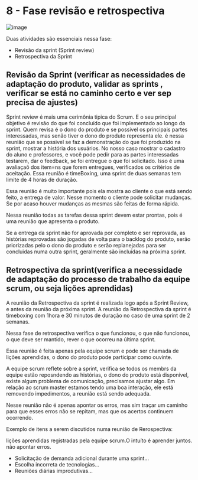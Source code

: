 # 8 - Fase revisão e retrospectiva

![image](https://user-images.githubusercontent.com/52088444/208322504-3d48822a-1038-431e-bcfb-cb239146de28.png)


Duas atividades são essenciais nessa fase:
- Revisão da sprint (Sprint review)
- Retrospectiva da Sprint

## Revisão da Sprint (verificar as necessidades de adaptação do produto, validar as sprints , verificar se está no caminho certo e ver sep precisa de ajustes)

Sprint review é mais uma cerimônia tipica do Scrum. E o seu principal objetivo é revisão do que foi concluído que foi implementado ao longo da sprint.
Quem revisa é o dono do produto e se possivel os principais partes interessadas, mas senão tiver o dono do produto representa ele.
é nessa reunião que se possivel se faz a demonstração do que foi produzido na sprint, mostrar a história dos usuários. No nosso caso mostrar o cadastro do aluno e professores, 
e você pode pedir para as partes interessadas testarem, dar o feedback, se foi entregue o que foi solicitado. Isso é uma avaliaçaõ dos item=ns que forem entregues, verificados os
critérios de aceitação. Essa reunião é timeBoxing, uma sprint de duas semanas tem limite de 4 horas de duração.

Essa reunião é muito importante pois ela mostra ao cliente o que está sendo feito, a entrega de valor.  Nesse momento o cliente pode solicitar mudanças.
Se por acaso houver mudanças as mesmas são feitas de forma rápida.

Nessa reunião todas as tarefas dessa sprint devem estar prontas, pois é uma reunião que apresenta o produto.

Se a entrega da sprint não for aprovada por completo e ser reprovada, as histórias reprovadas são jogadas de volta para o backlog do produto, serão priorizadas pelo
o dono do produto e serão replanejadas para ser concluidas numa outra sprint, geralmente são incluídas na próxima sprint.

## Retrospectiva da sprint(verifica a necessidade de adaptação do processo de trabalho da equipe scrum, ou seja lições aprendidas)

A reunião da Retrospectiva da sprint é realizada logo após a Sprint Review, e antes da reunião da próxima sprint. 
A reunião da Retrospectiva da sprint é timeboxing com 1hora e 30 minutos de duração no caso de uma sprint de 2 semanas.

Nessa fase de retrospectiva verifica o que funcionou, o que não funcionou, o que deve ser mantido, rever o que ocorreu na última sprint.

Essa reunião é feita apenas pela equipe scrum e pode ser chamada de lições aprendidas, o dono do produto pode participar como ouvinte.

A equipe scrum reflete sobre a sprint, verifica se todos os membrs da equipe estão reposndendo as histórias, o dono do produto está disponível, existe algum problema
de comunicação, precisamos ajustar algo. Em relação ao scrum master estamos tendo uma boa interação, ele está removendo impedimentos, a reunião está sendo adequada.

Nesse reunião não é apenas apontar os erros, mas sim traçar um caminho para que esses erros não se repitam, mas que os acertos continuem ocorrendo. 

Exemplo de itens a serem discutidos numa reunião de Rerospectiva:

lições aprendidas registradas pela equipe scrum.O intuíto é aprender juntos. não apontar erros. 

- Solicitação de demanda adicional durante uma sprint...
- Escolha incorreta de tecnologias...
- Reuniões diárias improdutivas...














